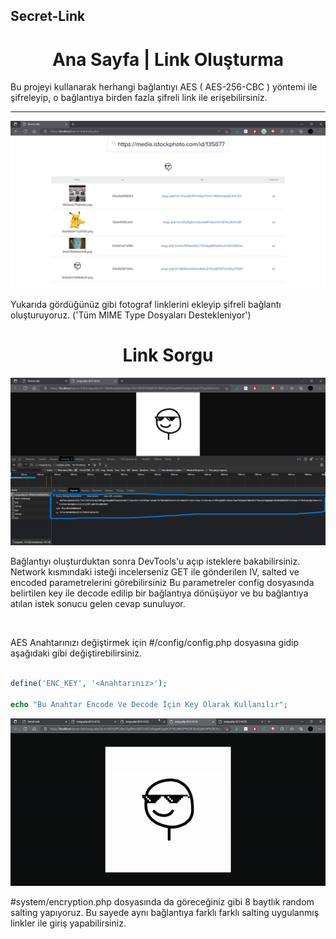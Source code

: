 ## Secret-Link

<h1 align = 'center'> Ana Sayfa | Link Oluşturma </h1>
<p>
 Bu projeyi kullanarak herhangi bağlantıyı AES ( AES-256-CBC ) yöntemi ile şifreleyip, o bağlantıya birden fazla şifreli link ile erişebilirsiniz.
</p>

<hr />

![Ana Sayfa](./img/anasayfa.png)
<p>
 Yukarıda gördüğünüz gibi fotograf linklerini ekleyip şifreli bağlantı oluşturuyoruz.
 ('Tüm MIME Type Dosyaları Destekleniyor')
</p>

<h1 align = 'center'> Link Sorgu </h1>

![Ana Sayfa](./img/aes_link.png)
<p>
Bağlantıyı oluşturduktan sonra DevTools'u açıp isteklere bakabilirsiniz. Network kısmındaki isteği incelerseniz GET ile gönderilen IV, salted ve encoded parametrelerini görebilirsiniz
Bu parametreler config dosyasında belirtilen key ile decode edilip bir bağlantıya dönüşüyor ve bu bağlantıya atılan istek sonucu gelen cevap sunuluyor.
</p>
<br />
<p>
AES Anahtarınızı değiştirmek için #/config/config.php 
dosyasına gidip aşağıdaki gibi değiştirebilirsiniz.
<p>

```php
 
define('ENC_KEY', '<Anahtarınız>');

echo "Bu Anahtar Encode Ve Decode İçin Key Olarak Kullanılır";

```

![Ana Sayfa](./img/salting_ile_farkli_linkler.gif)
<p>
 #system/encryption.php dosyasında da göreceğiniz gibi 8 baytlık random salting yapıyoruz. 
 Bu sayede aynı bağlantıya farklı farklı salting uygulanmış linkler ile giriş yapabilirsiniz.
</p>